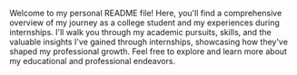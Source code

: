 Welcome to my personal README file! Here, you'll find a comprehensive overview of my journey as a college student and my experiences during internships. I'll walk you through my academic pursuits, skills, and the valuable insights I've gained through internships, showcasing how they've shaped my professional growth. Feel free to explore and learn more about my educational and professional endeavors.

